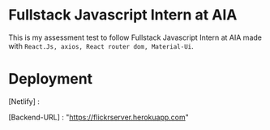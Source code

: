 # Fullstack Javascript Intern at AIA

This is my assessment test to follow Fullstack Javascript Intern at AIA made with `React.Js, axios, React router dom, Material-Ui`.

# Deployment

[Netlify] :

[Backend-URL] : "https://flickrserver.herokuapp.com"



